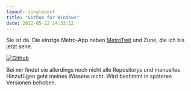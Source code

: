 ```yaml
---
layout: singlepost
title: "Github for Windows"
date: 2012-05-22 14:33:12
---
```

Sie ist da. Die einzige Metro-App neben [MetroTwit](http://www.metrotwit.com) und Zune, die ich bis jetzt sehe.

[![Github]({{site.host}}/media/img/github.png "Github")]({{site.host}}/media/img/github.png)

Bei mir findet sie allerdings noch nicht alle Repositorys und manuelles Hinzufügen geht meines Wissens nicht. Wird bestimmt in späteren Versionen behoben.